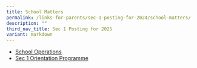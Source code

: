 ```yaml
---
title: School Matters
permalink: /links-for-parents/sec-1-posting-for-2024/school-matters/
description: ""
third_nav_title: Sec 1 Posting for 2025
variant: markdown
---
```

* [School Operations](/links-for-parents/sec-1-posting-for-2024/school-matters/school-operations/)
* [Sec 1 Orientation Programme](/links-for-parents/sec-1-posting-for-2024/school-matters/sec-1-orientation-programme/)
